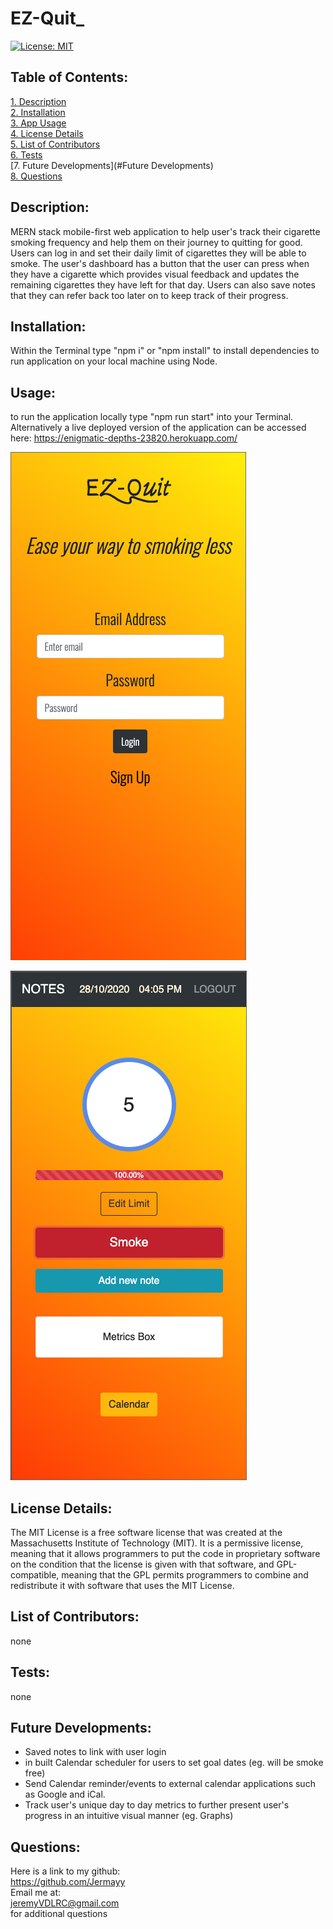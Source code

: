 # EZ-Quit_
[![License: MIT](https://img.shields.io/badge/License-MIT-yellow.svg)](https://opensource.org/licenses/MIT)  
 ## Table of Contents:  
[1. Description](#Description)  
[2. Installation](#Installation)  
[3. App Usage](#Usage)  
[4. License Details](#License-Details)  
[5. List of Contributors](#List-of-Contributors)  
[6. Tests](#Tests)  
[7. Future Developments](#Future Developments)  
[8. Questions](#Questions)  

## Description:
MERN stack mobile-first web application to help user's track their cigarette smoking frequency and help them on their journey to quitting for good. Users can log in and set their daily limit of cigarettes they will be able to smoke. The user's dashboard has a button that the user can press when they have a cigarette which provides visual feedback and updates the remaining cigarettes they have left for that day. Users can also save notes that they can refer back too later on to keep track of their progress.

## Installation:
Within the Terminal type "npm i" or "npm install" to install dependencies to run application on your local machine using Node.

## Usage:
to run the application locally type "npm run start" into your Terminal. Alternatively a live deployed version of the application can be accessed here:  https://enigmatic-depths-23820.herokuapp.com/

![](/screenshots/1.png)

![](/screenshots/2.png)


## License Details:  
  
 The MIT License is a free software license that was created at the Massachusetts Institute of Technology (MIT). It is a permissive license, meaning that it allows programmers to put the code in proprietary software on the condition that the license is given with that software, and GPL-compatible, meaning that the GPL permits programmers to combine and redistribute it with software that uses the MIT License.  
 
## List of Contributors: 
none
 
## Tests: 
none


## Future Developments:
* Saved notes to link with user login
* in built Calendar scheduler for users to set goal dates (eg. will be smoke free)
* Send Calendar reminder/events to external calendar applications such as Google and iCal.
* Track user's unique day to day metrics to further present user's progress in an intuitive visual manner (eg. Graphs)


## Questions:
 Here is a link to my github:  
https://github.com/Jermayy  
 Email me at:  
jeremyVDLRC@gmail.com  
for additional questions 



